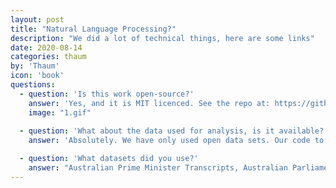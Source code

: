 ```yaml
---
layout: post
title: "Natural Language Processing?"
description: "We did a lot of technical things, here are some links"
date: 2020-08-14
categories: thaum
by: 'Thaum'
icon: 'book'
questions:
  - question: 'Is this work open-source?'
    answer: 'Yes, and it is MIT licenced. See the repo at: https://github.com/thaum-io/language-of-power. Our most up-to-date techincal details are included in the ReadMe.'
    image: "1.gif"
    
  - question: 'What about the data used for analysis, is it available?'
    answer: 'Absolutely. We have only used open data sets. Our code to acquire and process these data sets is open source. We have also generated new datasets, and have released the datasets for NLP and our results openly and are guided by the FAIR principles.'

  - question: 'What datasets did you use?'
    answer: "Australian Prime Minister Transcripts, Australian Parliament Hansard"
---
```

